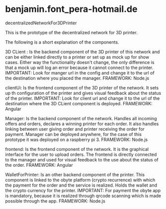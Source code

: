 # benjamin.font_pera-hotmail.de
 decentralizedNetworkFor3DPrinter
 
This is the prototype of the decentralized network for 3D printer. 

The following is a short explanation of the components.

3D CLient : Is the backend component of the 3D printer of this network and can be either linked
directly to a printer or set up as mock up for show cases. Either way the functionality doesn't change,
the only difference is that a mock up will log an error because it cannot connect to the printer.
IMPORTANT: Look for manger url in the config and change it to the url of the destination where you placed the manager.
FRAMEWORK: Node.js

clientUi: Is the frontend component of the 3D printer of the network. It sets up th configuration of the printer and gives
visual feedback about the status of the printer. 
IMPORTANT: Look for client url and change it to the url of the destination where the 3D CLient component is deployed.
FRAMEWORK: Angular

Manager: Is the backend component of the network. Handles all incoming offers and orders, declares a winning printer for each
order. It also handles linking between user giving order and printer receiving the order for payment. Manager can be deployed anywhere,
for the case of this prototype it was deployed on a raspberry pi 3.
FRAMEWORK: Node.js

frontend: Is the frontend component of the network. It is the graphical interface for the user to upload orders. The frontend is 
directly connected to the manager and used for visual feedback to the use about the status of the order.
FRAMEWORK: Angular 

WalletForPrinter: Is an other backend component of the printer. This component is linked to the obyte platform (crypto recurrence) with which the payment for the
order and the service is realized. Holds the wallet and the crypto currency for the printer.
IMPORTANT: For payment the obyte app is mandatory, because it is realized through qrcode scanning which is made possible through the app.
FRAMEWORK: Node.js
